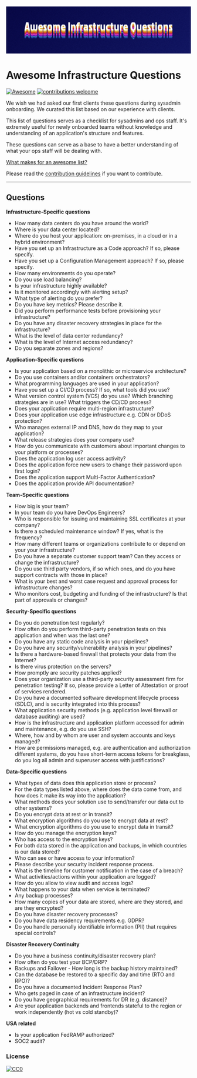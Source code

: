 ![Awesome Infrastructure Questions](/docs/CoverPicture.jpeg "Awesome Infrastructure Questions")

# Awesome Infrastructure Questions 

[![Awesome](https://cdn.rawgit.com/sindresorhus/awesome/d7305f38d29fed78fa85652e3a63e154dd8e8829/media/badge.svg)](https://github.com/sindresorhus/awesome)
[![contributions welcome](https://img.shields.io/badge/contributions-welcome-brightgreen?logo=github)](CONTRIBUTING.md)


We wish we had asked our first clients these questions during sysadmin onboarding. We curated this list based on our experience with clients.

This list of questions serves as a checklist for sysadmins and ops staff. It's extremely useful for newly onboarded teams without knowledge and understanding of an application's structure and features.

These questions can serve as a base to have a better understanding of what your ops staff will be dealing with.

[What makes for an awesome list?](AWESOME.md)

Please read the [contribution guidelines](CONTRIBUTING.md) if you want to contribute.

---

## Questions

**Infrastructure-Specific questions**

-   How many data centers do you have around the world?
-   Where is your data center located?
-   Where do you host your application: on-premises, in a cloud or in a hybrid environment?
-   Have you set up an Infrastructure as a Code approach? If so, please specify.
-   Have you set up a Configuration Management approach? If so, please specify.
-   How many environments do you operate?
-   Do you use load balancing?
-   Is your infrastructure highly available?
-   Is it monitored accordingly with alerting setup?
-   What type of alerting do you prefer?
-   Do you have key metrics? Please describe it.
-   Did you perform performance tests before provisioning your infrastructure?
-   Do you have any disaster recovery strategies in place for the infrastructure?
-   What is the level of data center redundancy?
-   What is the level of Internet access redundancy?
-   Do you separate zones and regions?

**Application-Specific questions**

-   Is your application based on a monolithic or microservice architecture?
-   Do you use containers and/or containers orchestrators?
-   What programming languages are used in your application?
-   Have you set up a CI/CD process? If so, what tools did you use?
-   What version control system (VCS) do you use? Which branching strategies are in use? What triggers the CD/CD process?
-   Does your application require multi-region infrastructure?
-   Does your application use edge infrastructure e.g. CDN or DDoS protection?
-   Who manages external IP and DNS, how do they map to your application?
-   What release strategies does your company use?
-   How do you communicate with customers about important changes to your platform or processes?
-   Does the application log user access activity?
-   Does the application force new users to change their password upon first login?
-   Does the application support Multi-Factor Authentication?
-   Does the application provide API documentation?

**Team-Specific questions**

-   How big is your team?
-   In your team do you have DevOps Engineers?
-   Who is responsible for issuing and maintaining SSL certificates at your company?
-   Is there a scheduled maintenance window? If yes, what is the frequency?
-   How many different teams or organizations contribute to or depend on your your infrastructure?
-   Do you have a separate customer support team? Can they access or change the infrastructure?
-   Do you use third party vendors, if so which ones, and do you have support contracts with those in place?
-   What is your best and worst case request and approval process for infrastructure changes?
-   Who monitors cost, budgeting and funding of the infrastructure? Is that part of approvals or changes?

**Security-Specific questions**

-   Do you do penetration test regularly?
-   How often do you perform third-party penetration tests on this application and when was the last one?
-   Do you have any static code analysis in your pipelines?
-   Do you have any security/vulnerability analysis in your pipelines?
-   Is there a hardware-based firewall that protects your data from the Internet?
-   Is there virus protection on the servers?
-   How promptly are security patches applied?
-   Does your organization use a third-party security assessment firm for penetration testing? If so, please provide a Letter of Attestation or proof of services rendered.
-   Do you have a documented software development lifecycle process (SDLC), and is security integrated into this process?
-   What application security methods (e.g. application level firewall or database auditing) are used?
-   How is the infrastructure and application platform accessed for admin and maintenance, e.g. do you use SSH?
-   Where, how and by whom are user and system accounts and keys managed?
-   How are permissions managed, e.g. are authentication and authorization different systems, do you have short-term access tokens for breakglass, do you log all admin and superuser access with justifications?

**Data-Specific questions**

-   What types of data does this application store or process?
-   For the data types listed above, where does the data come from, and how does it make its way into the application?
-   What methods does your solution use to send/transfer our data out to other systems?
-   Do you encrypt data at rest or in transit?
-   What encryption algorithms do you use to encrypt data at rest?
-   What encryption algorithms do you use to encrypt data in transit?
-   How do you manage the encryption keys?
-   Who has access to the encryption keys?
-   For both data stored in the application and backups, in which countries is our data stored?
-   Who can see or have access to your information?
-   Please describe your security incident response process.
-   What is the timeline for customer notification in the case of a breach?
-   What activities/actions within your application are logged?
-   How do you allow to view audit and access logs?
-   What happens to your data when service is terminated?
-   Any backup processes?
-   How many copies of your data are stored, where are they stored, and are they encrypted?
-   Do you have disaster recovery processes?
-   Do you have data residency requirements e.g. GDPR?
-   Do you handle personally identifiable information (PII) that requires special controls?

**Disaster Recovery Continuity**
-   Do you have a business continuity/disaster recovery plan?
-   How often do you test your BCP/DRP?
-   Backups and Failover - How long is the backup history maintained?
-   Can the database be restored to a specific day and time (RTO and RPO)?
-   Do you have a documented Incident Response Plan?
-   Who gets paged in case of an infrastructure incident?
-   Do you have geographical requirements for DR (e.g. distance)?
-   Are your application backends and frontends stateful to the region or work independently (hot vs cold standby)?

**USA related**

-   Is your application FedRAMP authorized?
-   SOC2 audit?

### License

[![CC0](https://i.creativecommons.org/p/zero/1.0/88x31.png)](https://creativecommons.org/licenses/by/4.0/)
